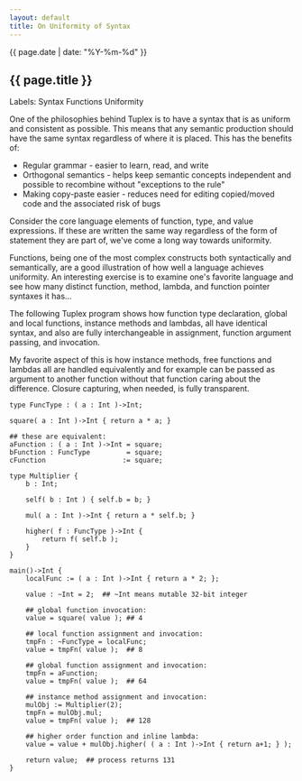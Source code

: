 ```yaml
---
layout: default
title: On Uniformity of Syntax
---
```

{{ page.date | date: "%Y-%m-%d" }}
## {{ page.title }}

Labels: Syntax Functions Uniformity

One of the philosophies behind Tuplex is to have a syntax that is as uniform and consistent as possible. This means that any semantic production should have the same syntax regardless of where it is placed. This has the benefits of:
* Regular grammar - easier to learn, read, and write
* Orthogonal semantics - helps keep semantic concepts independent and possible to recombine without "exceptions to the rule"
* Making copy-paste easier - reduces need for editing copied/moved code and the associated risk of bugs

Consider the core language elements of function, type, and value expressions. If these are written the same way regardless of the form of statement they are part of, we've come a long way towards uniformity.

Functions, being one of the most complex constructs both syntactically and semantically, are a good illustration of how well a language achieves uniformity. An interesting exercise is to examine one's favorite language and see how many distinct function, method, lambda, and function pointer syntaxes it has...

The following Tuplex program shows how function type declaration, global and local functions, instance methods and lambdas, all have identical syntax, and also are fully interchangeable in assignment, function argument passing, and invocation.

My favorite aspect of this is how instance methods, free functions and lambdas all are handled equivalently and for example can be passed as argument to another function without that function caring about the difference. Closure capturing, when needed, is fully transparent.


    type FuncType : ( a : Int )->Int;
    
    square( a : Int )->Int { return a * a; }
    
    ## these are equivalent:
    aFunction : ( a : Int )->Int = square;
    bFunction : FuncType         = square;
    cFunction                   := square;
    
    type Multiplier {
        b : Int;
        
        self( b : Int ) { self.b = b; }
        
        mul( a : Int )->Int { return a * self.b; }
        
        higher( f : FuncType )->Int {
            return f( self.b );
        }
    }
    
    main()->Int {
        localFunc := ( a : Int )->Int { return a * 2; };
        
        value : ~Int = 2;  ## ~Int means mutable 32-bit integer
        
        ## global function invocation:
        value = square( value ); ## 4
    
        ## local function assignment and invocation:
        tmpFn : ~FuncType = localFunc;
        value = tmpFn( value );  ## 8
    
        ## global function assignment and invocation:
        tmpFn = aFunction;
        value = tmpFn( value );  ## 64
    
        ## instance method assignment and invocation:
        mulObj := Multiplier(2);
        tmpFn = mulObj.mul;
        value = tmpFn( value );  ## 128
    
        ## higher order function and inline lambda:
        value = value + mulObj.higher( ( a : Int )->Int { return a+1; } );
    
        return value;  ## process returns 131
    }
